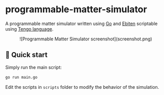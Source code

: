 # programmable-matter-simulator

A programmable matter simulator written using [Go](https://go.dev/) and [Ebiten](https://ebiten.org/) scriptable using [Tengo language](https://github.com/d5/tengo).

<p align="center">
    ![Programmable Matter Simulator screenshot](screenshot.png)
</p>

## :rocket: Quick start

Simply run the main script:

```bash
go run main.go
```

Edit the scripts in `scripts` folder to modify the behavior of the simulation.
